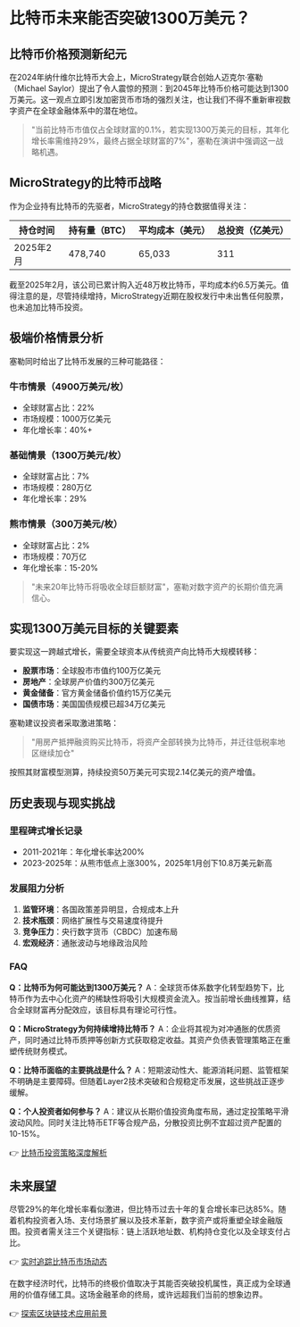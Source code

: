 # 比特币未来能否突破1300万美元？

## 比特币价格预测新纪元

在2024年纳什维尔比特币大会上，MicroStrategy联合创始人迈克尔·塞勒（Michael Saylor）提出了令人震惊的预测：到2045年比特币价格可能达到1300万美元。这一观点立即引发加密货币市场的强烈关注，也让我们不得不重新审视数字资产在全球金融体系中的潜在地位。

> "当前比特币市值仅占全球财富的0.1%，若实现1300万美元的目标，其年化增长率需维持29%，最终占据全球财富的7%"，塞勒在演讲中强调这一战略机遇。

## MicroStrategy的比特币战略

作为企业持有比特币的先驱者，MicroStrategy的持仓数据值得关注：

| 持仓时间 | 持有量（BTC） | 平均成本（美元） | 总投资（亿美元） |
|----------|---------------|------------------|------------------|
| 2025年2月 | 478,740       | 65,033           | 311              |

截至2025年2月，该公司已累计购入近48万枚比特币，平均成本约6.5万美元。值得注意的是，尽管持续增持，MicroStrategy近期在股权发行中未出售任何股票，也未追加比特币投资。

## 极端价格情景分析

塞勒同时给出了比特币发展的三种可能路径：

### 牛市情景（4900万美元/枚）
- 全球财富占比：22%
- 市场规模：1000万亿美元
- 年化增长率：40%+

### 基础情景（1300万美元/枚）
- 全球财富占比：7%
- 市场规模：280万亿
- 年化增长率：29%

### 熊市情景（300万美元/枚）
- 全球财富占比：2%
- 市场规模：70万亿
- 年化增长率：15-20%

> "未来20年比特币将吸收全球巨额财富"，塞勒对数字资产的长期价值充满信心。

## 实现1300万美元目标的关键要素

要实现这一跨越式增长，需要全球资本从传统资产向比特币大规模转移：

- **股票市场**：全球股市市值约100万亿美元
- **房地产**：全球房产价值约300万亿美元
- **黄金储备**：官方黄金储备价值约15万亿美元
- **国债市场**：美国国债规模已超34万亿美元

塞勒建议投资者采取激进策略：
> "用房产抵押融资购买比特币，将资产全部转换为比特币，并迁往低税率地区继续加仓"

按照其财富模型测算，持续投资50万美元可实现2.14亿美元的资产增值。

## 历史表现与现实挑战

### 里程碑式增长记录
- 2011-2021年：年化增长率达200%
- 2023-2025年：从熊市低点上涨300%，2025年1月创下10.8万美元新高

### 发展阻力分析
1. **监管环境**：各国政策差异明显，合规成本上升
2. **技术瓶颈**：网络扩展性与交易速度待提升
3. **竞争压力**：央行数字货币（CBDC）加速布局
4. **宏观经济**：通胀波动与地缘政治风险

### FAQ

**Q：比特币为何可能达到1300万美元？**
A：全球货币体系数字化转型趋势下，比特币作为去中心化资产的稀缺性将吸引大规模资金流入。按当前增长曲线推算，结合全球财富再分配效应，该目标具有理论可行性。

**Q：MicroStrategy为何持续增持比特币？**
A：企业将其视为对冲通胀的优质资产，同时通过比特币质押等创新方式获取稳定收益。其资产负债表管理策略正在重塑传统财务模式。

**Q：比特币面临的主要挑战是什么？**
A：短期波动性大、能源消耗问题、监管框架不明确是主要障碍。但随着Layer2技术突破和合规稳定币发展，这些挑战正逐步缓解。

**Q：个人投资者如何参与？**
A：建议从长期价值投资角度布局，通过定投策略平滑波动风险。同时关注比特币ETF等合规产品，分散投资比例不宜超过资产配置的10-15%。

👉 [比特币投资策略深度解析](https://bit.ly/okx_welcome)

## 未来展望

尽管29%的年化增长率看似激进，但比特币过去十年的复合增长率已达85%。随着机构投资者入场、支付场景扩展以及技术革新，数字资产或将重塑全球金融版图。投资者需关注三个关键指标：链上活跃地址数、机构持仓变化以及全球支付占比。

👉 [实时追踪比特币市场动态](https://bit.ly/okx_welcome)

在数字经济时代，比特币的终极价值取决于其能否突破投机属性，真正成为全球通用的价值存储工具。这场金融革命的终局，或许远超我们当前的想象边界。

👉 [探索区块链技术应用前景](https://bit.ly/okx_welcome)